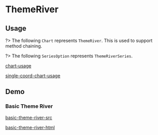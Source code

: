 # ThemeRiver

## Usage

?> The following `Chart` represents `ThemeRiver`. This is used to support method chaining. 

?> The following `SeriesOption` represents `ThemeRiverSeries`.

[chart-usage](chart-usage.md ':include')

[single-coord-chart-usage](single-coord-chart-usage.md ':include')

## Demo

### Basic Theme River

[basic-theme-river-src](../_media/theme-river/basic-theme-river-src.md ':include')

[basic-theme-river-html](../_media/theme-river/basic-theme-river.html ':include :type=iframe')
